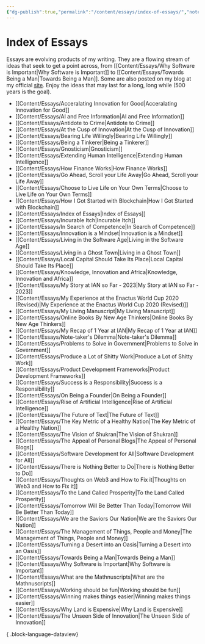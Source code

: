 ```yaml
---
{"dg-publish":true,"permalink":"/content/essays/index-of-essays/","noteIcon":"2"}
---
```


# Index of Essays

Essays are evolving products of my writing. They are a flowing stream of ideas that seek to get a point across, from [[Content/Essays/Why Software is Important\|Why Software is Important]] to [[Content/Essays/Towards Being a Man\|Towards Being a Man]]. Some are also posted on my blog at my official [site](https://mwaweru.com). Enjoy the ideas that may last for a long, long while (500 years is the goal).
- [[Content/Essays/Acceralating Innovation for Good\|Acceralating Innovation for Good]]
- [[Content/Essays/AI and Free Information\|AI and Free Information]]
- [[Content/Essays/Antidote to Crime\|Antidote to Crime]]
- [[Content/Essays/At the Cusp of Innovation\|At the Cusp of Innovation]]
- [[Content/Essays/Bearing Life Willingly\|Bearing Life Willingly]]
- [[Content/Essays/Being a Tinkerer\|Being a Tinkerer]]
- [[Content/Essays/Gnosticism\|Gnosticism]]
- [[Content/Essays/Extending Human Intelligence\|Extending Human Intelligence]]
- [[Content/Essays/How Finance Works\|How Finance Works]]
- [[Content/Essays/Go Ahead, Scroll your Life Away\|Go Ahead, Scroll your Life Away]]
- [[Content/Essays/Choose to Live Life on Your Own Terms\|Choose to Live Life on Your Own Terms]]
- [[Content/Essays/How I Got Started with Blockchain\|How I Got Started with Blockchain]]
- [[Content/Essays/Index of Essays\|Index of Essays]]
- [[Content/Essays/Incurable Itch\|Incurable Itch]]
- [[Content/Essays/In Search of Competence\|In Search of Competence]]
- [[Content/Essays/Innovation is a Mindset\|Innovation is a Mindset]]
- [[Content/Essays/Living in the Software Age\|Living in the Software Age]]
- [[Content/Essays/Living in a Ghost Town\|Living in a Ghost Town]]
- [[Content/Essays/Local Capital Should Take Its Place\|Local Capital Should Take Its Place]]
- [[Content/Essays/Knowledge, Innovation and Africa\|Knowledge, Innovation and Africa]]
- [[Content/Essays/My Story at IAN so Far - 2023\|My Story at IAN so Far - 2023]]
- [[Content/Essays/My Experience at the Enactus World Cup 2020 (Revised)\|My Experience at the Enactus World Cup 2020 (Revised)]]
- [[Content/Essays/My Living Manuscript\|My Living Manuscript]]
- [[Content/Essays/Online Books By New Age Thinkers\|Online Books By New Age Thinkers]]
- [[Content/Essays/My Recap of 1 Year at IAN\|My Recap of 1 Year at IAN]]
- [[Content/Essays/Note-taker's Dilemma\|Note-taker's Dilemma]]
- [[Content/Essays/Problems to Solve in Government\|Problems to Solve in Government]]
- [[Content/Essays/Produce a Lot of Shitty Work\|Produce a Lot of Shitty Work]]
- [[Content/Essays/Product Development Frameworks\|Product Development Frameworks]]
- [[Content/Essays/Success is a Responsibility\|Success is a Responsibility]]
- [[Content/Essays/On Being a Founder\|On Being a Founder]]
- [[Content/Essays/Rise of Artificial Intelligence\|Rise of Artificial Intelligence]]
- [[Content/Essays/The Future of Text\|The Future of Text]]
- [[Content/Essays/The Key Metric of a Healthy Nation\|The Key Metric of a Healthy Nation]]
- [[Content/Essays/The Vision of Shukran\|The Vision of Shukran]]
- [[Content/Essays/The Appeal of Personal Blogs\|The Appeal of Personal Blogs]]
- [[Content/Essays/Software Development for All\|Software Development for All]]
- [[Content/Essays/There is Nothing Better to Do\|There is Nothing Better to Do]]
- [[Content/Essays/Thoughts on Web3 and How to Fix it\|Thoughts on Web3 and How to Fix it]]
- [[Content/Essays/To the Land Called Prosperity\|To the Land Called Prosperity]]
- [[Content/Essays/Tomorrow Will Be Better Than Today\|Tomorrow Will Be Better Than Today]]
- [[Content/Essays/We are the Saviors Our Nation\|We are the Saviors Our Nation]]
- [[Content/Essays/The Management of Things, People and Money\|The Management of Things, People and Money]]
- [[Content/Essays/Turning a Desert into an Oasis\|Turning a Desert into an Oasis]]
- [[Content/Essays/Towards Being a Man\|Towards Being a Man]]
- [[Content/Essays/Why Software is Important\|Why Software is Important]]
- [[Content/Essays/What are the Mathnuscripts\|What are the Mathnuscripts]]
- [[Content/Essays/Working should be fun\|Working should be fun]]
- [[Content/Essays/Winning makes things easier\|Winning makes things easier]]
- [[Content/Essays/Why Land is Expensive\|Why Land is Expensive]]
- [[Content/Essays/The Unseen Side of Innovation\|The Unseen Side of Innovation]]

{ .block-language-dataview}


